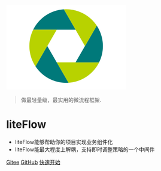 ![logo](media/logo.png)
> 做最轻量级，最实用的微流程框架.

# **liteFlow**

* liteFlow能够帮助你的项目实现业务组件化
* liteFlow能最大程度上解耦，支持即时调整策略的一个中间件

[Gitee](https://gitee.com/bryan31/liteFlow)
[GitHub](https://github.com/thebeastshop/liteFlow)
[快速开始](#一、快速开始)
